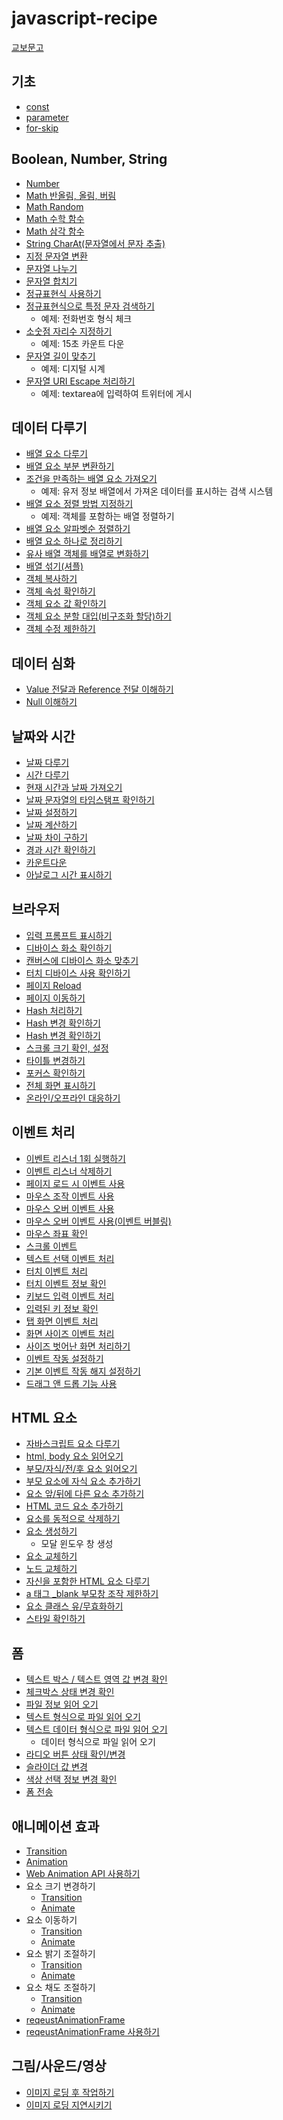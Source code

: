 # javascript-recipe

[교보문고](http://www.kyobobook.co.kr/product/detailViewKor.laf?mallGb=KOR&ejkGb=KOR&barcode=9791190665414)

## 기초

- [const](https://thegicode.github.io/javascript-recipe/basic/variable-const.html)
- [parameter](https://thegicode.github.io/javascript-recipe/basic/function-parameter.html)
- [for-skip](https://thegicode.github.io/javascript-recipe/basic/for-skip.html)

## Boolean, Number, String

- [Number](https://thegicode.github.io/javascript-recipe/number.html)
- [Math 반올림, 올림, 버림](https://thegicode.github.io/javascript-recipe/math-rounding.html)
- [Math Random](https://thegicode.github.io/javascript-recipe/math-random.html)
- [Math 수학 함수](https://thegicode.github.io/javascript-recipe/math-maths.html)
- [Math 삼각 함수](https://thegicode.github.io/javascript-recipe/math-trigonometric.html)
- [String CharAt(문자열에서 문자 추출)](https://thegicode.github.io/javascript-recipe/string-charat.html)
- [지정 문자열 변환](https://thegicode.github.io/javascript-recipe/string-replace.html)
- [문자열 나누기](https://thegicode.github.io/javascript-recipe/string-split.html)
- [문자열 합치기](https://thegicode.github.io/javascript-recipe/string-combine.html)
- [정규표현식 사용하기](https://thegicode.github.io/javascript-recipe/regular.html)
- [정규표현식으로 특정 문자 검색하기](https://thegicode.github.io/javascript-recipe/regular-test.html)
  - 예제: 전화번호 형식 체크
- [소숫점 자리수 지정하기](https://thegicode.github.io/javascript-recipe/number-decimalPoint.html)
  - 예제: 15초 카운트 다운
- [문자열 길이 맞추기](https://thegicode.github.io/javascript-recipe/string-pad.html)
  - 예제: 디지털 시계
- [문자열 URI Escape 처리하기](https://thegicode.github.io/javascript-recipe/encodeURI.html)
  - 예제: textarea에 입력하여 트위터에 게시

## 데이터 다루기

- [배열 요소 다루기](https://thegicode.github.io/javascript-recipe/array-forEach.html)
- [배열 요소 부분 변환하기](https://thegicode.github.io/javascript-recipe/array-splice.html)
- [조건을 만족하는 배열 요소 가져오기](https://thegicode.github.io/javascript-recipe/array-find.html)
  - 예제: 유저 정보 배열에서 가져온 데이터를 표시하는 검색 시스템
- [배열 요소 정렬 방법 지정하기](https://thegicode.github.io/javascript-recipe/array-sort.html)
  - 예제: 객체를 포함하는 배열 정렬하기
- [배열 요소 알파벳순 정렬하기](https://thegicode.github.io/javascript-recipe/array-sortString.html)
- [배열 요소 하나로 정리하기](https://thegicode.github.io/javascript-recipe/array-reduce.html)
- [유사 배열 객체를 배열로 변화하기](https://thegicode.github.io/javascript-recipe/array-arrayLike.html)
- [배열 섞기(셔플)](https://thegicode.github.io/javascript-recipe/array-shuffle.html)
- [객체 복사하기](https://thegicode.github.io/javascript-recipe/object-copy.html)
- [객체 속성 확인하기](https://thegicode.github.io/javascript-recipe/object-property.html)
- [객체 요소 값 확인하기](https://thegicode.github.io/javascript-recipe/object-entries.html)
- [객체 요소 분할 대입(비구조화 할당)하기](https://thegicode.github.io/javascript-recipe/object-destructuring.html)
- [객체 수정 제한하기](https://thegicode.github.io/javascript-recipe/object-freeze.html)

## 데이터 심화

- [Value 전달과 Reference 전달 이해하기](https://thegicode.github.io/javascript-recipe/primitive-vs-reference.html)
- [Null 이해하기](https://thegicode.github.io/javascript-recipe/null.html)

## 날짜와 시간

- [날짜 다루기](https://thegicode.github.io/javascript-recipe/date-date.html)
- [시간 다루기](https://thegicode.github.io/javascript-recipe/date-time.html)
- [현재 시간과 날짜 가져오기](https://thegicode.github.io/javascript-recipe/date-locale.html)
- [날짜 문자열의 타임스탬프 확인하기](https://thegicode.github.io/javascript-recipe/date-parse.html)
- [날짜 설정하기](https://thegicode.github.io/javascript-recipe/date-set.html)
- [날짜 계산하기](https://thegicode.github.io/javascript-recipe/date-calculate.html)
- [날짜 차이 구하기](https://thegicode.github.io/javascript-recipe/date-diff.html)
- [경과 시간 확인하기](https://thegicode.github.io/javascript-recipe/date-elapsed.html)
- [카운트다운](https://thegicode.github.io/javascript-recipe/date-countdown.html)
- [아날로그 시간 표시하기](https://thegicode.github.io/javascript-recipe/date-analog-clock.html)

## 브라우저

- [입력 프롬프트 표시하기](https://thegicode.github.io/javascript-recipe/browser/prompt.html)
- [디바이스 화소 확인하기](https://thegicode.github.io/javascript-recipe/browser/device-pixel-ratio.html)
- [캔버스에 디바이스 화소 맞추기](https://thegicode.github.io/javascript-recipe/browser/canvas-radio.html)
- [터치 디바이스 사용 확인하기](https://thegicode.github.io/javascript-recipe/browser/touch-device.html)
- [페이지 Reload](https://thegicode.github.io/javascript-recipe/browser/location-reload.html)
- [페이지 이동하기](https://thegicode.github.io/javascript-recipe/browser/history.html)
- [Hash 처리하기](https://thegicode.github.io/javascript-recipe/browser/location-hash.html)
- [Hash 변경 확인하기](https://thegicode.github.io/javascript-recipe/browser/hashchange.html)
- [Hash 변경 확인하기](https://thegicode.github.io/javascript-recipe/browser/hashchange.html)
- [스크롤 크기 확인, 설정](https://thegicode.github.io/javascript-recipe/browser/scroll.html)
- [타이틀 변경하기](https://thegicode.github.io/javascript-recipe/browser/title-change.html)
- [포커스 확인하기](https://thegicode.github.io/javascript-recipe/browser/focus.html)
- [전체 화면 표시하기](https://thegicode.github.io/javascript-recipe/browser/full-screen.html)
- [온라인/오프라인 대응하기](https://thegicode.github.io/javascript-recipe/browser/online.html)


## 이벤트 처리

- [이벤트 리스너 1회 실행하기](https://thegicode.github.io/javascript-recipe/event-listener-once.html)
- [이벤트 리스너 삭제하기](https://thegicode.github.io/javascript-recipe/event-listener-remove.html)
- [페이지 로드 시 이벤트 사용](https://thegicode.github.io/javascript-recipe/event-load.html)
- [마우스 조작 이벤트 사용](https://thegicode.github.io/javascript-recipe/event-mouse.html)
- [마우스 오버 이벤트 사용](https://thegicode.github.io/javascript-recipe/event-mouse-over.html)
- [마우스 오버 이벤트 사용(이벤트 버블링)](https://thegicode.github.io/javascript-recipe/event-mouse-over2.html)
- [마우스 좌표 확인](https://thegicode.github.io/javascript-recipe/event-mouse-location.html)
- [스크롤 이벤트](https://thegicode.github.io/javascript-recipe/event-scroll.html)
- [텍스트 선택 이벤트 처리](https://thegicode.github.io/javascript-recipe/text-select-event.html)
- [터치 이벤트 처리](https://thegicode.github.io/javascript-recipe/touch.html)
- [터치 이벤트 정보 확인](https://thegicode.github.io/javascript-recipe/touch-changed.html)
- [키보드 입력 이벤트 처리](https://thegicode.github.io/javascript-recipe/keyboard-event.html)
- [입력된 키 정보 확인](https://thegicode.github.io/javascript-recipe/key.html)
- [탭 화면 이벤트 처리](https://thegicode.github.io/javascript-recipe/tab-event.html)
- [화면 사이즈 이벤트 처리](https://thegicode.github.io/javascript-recipe/event-resize.html)
- [사이즈 벗어난 화면 처리하기](https://thegicode.github.io/javascript-recipe/match-media.html)
- [이벤트 작동 설정하기](https://thegicode.github.io/javascript-recipe/dispatch-event.html)
- [기본 이벤트 작동 해지 설정하기](https://thegicode.github.io/javascript-recipe/event-prevent.html)
- [드래그 앤 드롭 기능 사용](https://thegicode.github.io/javascript-recipe/drag-drop.html)

## HTML 요소
- [자바스크립트 요소 다루기](https://thegicode.github.io/javascript-recipe/html/node.html)
- [html, body 요소 읽어오기](https://thegicode.github.io/javascript-recipe/html/document.html)
- [부모/자식/전/후 요소 읽어오기](https://thegicode.github.io/javascript-recipe/html/get-node.html)
- [부모 요소에 자식 요소 추가하기](https://thegicode.github.io/javascript-recipe/html/append-child.html)
- [요소 앞/뒤에 다른 요소 추가하기](https://thegicode.github.io/javascript-recipe/html/insert.html)
- [HTML 코드 요소 추가하기](https://thegicode.github.io/javascript-recipe/html/insert-adjacent.html)
- [요소를 동적으로 삭제하기](https://thegicode.github.io/javascript-recipe/html/remove.html)
- [요소 생성하기](https://thegicode.github.io/javascript-recipe/html/create-element.html)
  - 모달 윈도우 창 생성
- [요소 교체하기](https://thegicode.github.io/javascript-recipe/html/replace-child.html)
- [노드 교체하기](https://thegicode.github.io/javascript-recipe/html/replace-with.html)
- [자신을 포함한 HTML 요소 다루기](https://thegicode.github.io/javascript-recipe/html/outer-html.html)
- [a 태그 _blank 부모창 조작 제한하기](https://thegicode.github.io/javascript-recipe/html/noopener.html)
- [요소 클래스 유/무효화하기](https://thegicode.github.io/javascript-recipe/html/classlist-toggle.html)
- [스타일 확인하기](https://thegicode.github.io/javascript-recipe/html/get-computed-style.html)


## 폼

- [텍스트 박스 / 텍스트 영역 값 변경 확인](https://thegicode.github.io/javascript-recipe/form/form-event-input.html)
- [체크박스 상태 변경 확인](https://thegicode.github.io/javascript-recipe/form/form-checkbox.html)
- [파일 정보 읽어 오기](https://thegicode.github.io/javascript-recipe/form/form-file.html)
- [텍스트 형식으로 파일 읽어 오기](https://thegicode.github.io/javascript-recipe/form/form-file-readastext.html)
- [텍스트 데이터 형식으로 파일 읽어 오기](https://thegicode.github.io/javascript-recipe/form/form-file-readasdataurl.html)
  - 데이터 형식으로 파일 읽어 오기
- [라디오 버튼 상태 확인/변경](https://thegicode.github.io/javascript-recipe/form/form-radio.html)
- [슬라이더 값 변경](https://thegicode.github.io/javascript-recipe/form/form-slider.html)
- [색상 선택 정보 변경 확인](https://thegicode.github.io/javascript-recipe/form/form-color.html)
- [폼 전송](https://thegicode.github.io/javascript-recipe/form/form-submit.html)


## 애니메이션 효과
- [Transition](https://thegicode.github.io/javascript-recipe/animation/transition.html)
- [Animation](https://thegicode.github.io/javascript-recipe/animation/animation.html)
- [Web Animation API 사용하기](https://thegicode.github.io/javascript-recipe/animation/animate.html)
- 요소 크기 변경하기
  - [Transition](https://thegicode.github.io/javascript-recipe/animation/transition-scale.html)
  - [Animate](https://thegicode.github.io/javascript-recipe/animation/animate-scale.html)
- 요소 이동하기
  - [Transition](https://thegicode.github.io/javascript-recipe/animation/transition-move.html)
  - [Animate](https://thegicode.github.io/javascript-recipe/animation/animate-ㅡmove.html)
- 요소 밝기 조절하기
  - [Transition](https://thegicode.github.io/javascript-recipe/animation/transition-bright.html)
  - [Animate](https://thegicode.github.io/javascript-recipe/animation/animate-bright.html)
- 요소 채도 조절하기
  - [Transition](https://thegicode.github.io/javascript-recipe/animation/transition-grayscale.html)
  - [Animate](https://thegicode.github.io/javascript-recipe/animation/animate-grayscale.html)
- [reqeustAnimationFrame](https://thegicode.github.io/javascript-recipe/animation/request-animation-frame.html)
- [reqeustAnimationFrame 사용하기](https://thegicode.github.io/javascript-recipe/animation/request-animation-frame-2.html)


## 그림/사운드/영상
- [이미지 로딩 후 작업하기](https://thegicode.github.io/javascript-recipe/animation/img-onload.html)
- [이미지 로딩 지연시키기](https://thegicode.github.io/javascript-recipe/animation/img-delay.html)
